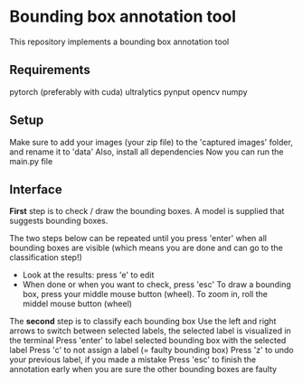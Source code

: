 # Bounding box annotation tool
This repository implements a bounding box annotation tool

## Requirements
pytorch (preferably with cuda)
ultralytics
pynput
opencv
numpy

## Setup
Make sure to add your images (your zip file) to the 'captured images' folder, and rename it to 'data'
Also, install all dependencies
Now you can run the main.py file

## Interface
**First** step is to check / draw the bounding boxes. 
A model is supplied that suggests bounding boxes.

The two steps below can be repeated until you press 'enter' when all bounding boxes are visible (which means you are done and can go to the classification step!)
 - Look at the results: press 'e' to edit
 - When done or when you want to check, press 'esc'
    To draw a bounding box, press your middle mouse button (wheel). To zoom in, roll the middel mouse button (wheel)


The **second** step is to classify each bounding box
Use the left and right arrows to switch between selected labels, the selected label is visualized in the terminal
Press 'enter' to label selected bounding box with the selected label
Press 'c' to not assign a label (= faulty bounding box)
Press 'z' to undo your previous label, if you made a mistake
Press 'esc' to finish the annotation early when you are sure the other bounding boxes are faulty